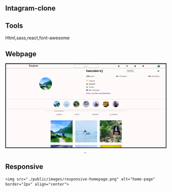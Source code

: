 ## Intagram-clone
## Tools
Html,sass,react,font-awesome

## Webpage  
<p align="center">
    <img src="./public/images/website-homepage.png" alt="home-page" border="2px" align="center">,
    
## Responsive 
 
    <img src="./public/images/responsive-homepage.png" alt="home-page" border="2px" align="center"> 
